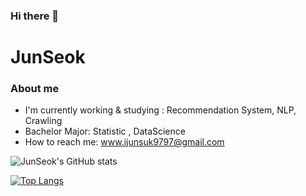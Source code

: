 ### Hi there 👋

<!--
**forestinblue/forestinblue** is a ✨ _special_ ✨ repository because its `README.md` (this file) appears on your GitHub profile.

Here are some ideas to get you started:

- 🔭 I’m currently working on ...
- 🌱 I’m currently learning ...
- 👯 I’m looking to collaborate on ...
- 🤔 I’m looking for help with ...
- 💬 Ask me about ...
- 📫 How to reach me: ...
- 😄 Pronouns: ...
- ⚡ Fun fact: ...
-->
JunSeok
===
### About me 
* I'm currently working & studying : Recommendation System, NLP, Crawling
* Bachelor Major: Statistic , DataScience
* How to reach me: www.ijunsuk9797@gmail.com

![JunSeok's GitHub stats](https://github-readme-stats.vercel.app/api?username=forestinblue)

[![Top Langs](https://github-readme-stats.vercel.app/api/top-langs/?username=forestinblue&layout=compact)](https://github.com/forestinblue/github-readme-stats)

